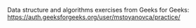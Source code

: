 Data structure and algorithms exercises from Geeks for Geeks:
https://auth.geeksforgeeks.org/user/mstoyanovca/practice/

